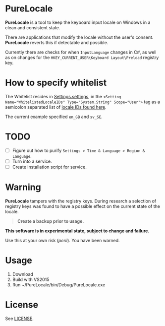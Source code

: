 ﻿# PureLocale

**PureLocale** is a tool to keep the keyboard input locale on Windows in a 
clean and consistent state. 

There are applications that modify the locale without the user's consent. 
**PureLocale** reverts this if detectable and possible.

Currently there are checks for when `InputLanguage` changes in C#, 
as well as on changes for the `HKEY_CURRENT_USER\Keyboard Layout\Preload` 
registry key.

# How to specify whitelist
The Whitelist resides in [Settings.settings](https://github.com/Zolomon/PureLocale/blob/master/PureLocale/Properties/Settings.settings), in the `<Setting Name="WhitelistedLocaleIDs" Type="System.String" Scope="User">` tag as a semicolon separated list of [locale IDs found here](https://msdn.microsoft.com/en-us/goglobal/bb895996.aspx?f=255&MSPPError=-2147217396).

The current example specified `en_GB` and `sv_SE`.

# TODO
*  [ ] Figure out how to purify `Settings > Time & Language > Region & Language`.
*  [ ] Turn into a service.
*  [ ] Create installation script for service.

# Warning

**PureLocale** tampers with the registry keys. During research a selection 
of registry keys was found to have a possible effect on the current state 
of the locale.

> **Create a backup prior to usage.**

**This software is in experimental state, subject to change and failure.**

Use this at your own risk (*peril*). You have been warned.

# Usage

1. Download
2. Build with VS2015
3. Run ~/PureLocale/bin/Debug/PureLocale.exe

# License 
See [LICENSE](https://github.com/Zolomon/PureLocale/blob/master/LICENSE).
